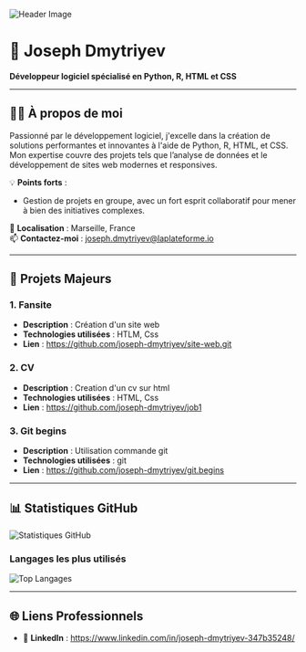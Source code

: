 ![Header Image](https://img.freepik.com/photos-premium/deverrouillez-mystere-du-cerveau-humain-science-ia-generative-illumination-spirituelle_753390-1114.jpg)

# 💼 Joseph Dmytriyev  
**Développeur logiciel spécialisé en Python, R, HTML et CSS**  

---

## 👨‍💻 À propos de moi  
Passionné par le développement logiciel, j'excelle dans la création de solutions performantes et innovantes à l'aide de Python, R, HTML, et CSS.  
Mon expertise couvre des projets tels que l’analyse de données et le développement de sites web modernes et responsives.  

💡 **Points forts** :  
- Gestion de projets en groupe, avec un fort esprit collaboratif pour mener à bien des initiatives complexes.  

📍 **Localisation** : Marseille, France  
📫 **Contactez-moi** : joseph.dmytriyev@laplateforme.io



---

## 📌 **Projets Majeurs**  
### **1. Fansite**  
- **Description** : Création d'un site web  
- **Technologies utilisées** : HTLM, Css
- **Lien** : https://github.com/joseph-dmytriyev/site-web.git

### **2. CV**  
- **Description** : Creation d'un cv sur html
- **Technologies utilisées** : HTML, Css
- **Lien** : https://github.com/joseph-dmytriyev/job1

### **3. Git  begins**  
- **Description** : Utilisation commande git
- **Technologies utilisées** : git  
- **Lien** : https://github.com/joseph-dmytriyev/git.begins

---

## 📊 **Statistiques GitHub**  
![Statistiques GitHub](https://github-readme-stats.vercel.app/api?username=joseph-dmytriyev&show_icons=true&theme=radical)  

### **Langages les plus utilisés**  
![Top Langages](https://github-readme-stats.vercel.app/api/top-langs/?username=joseph-dmytriyev&layout=compact&theme=radical)

---

## 🌐 **Liens Professionnels**  
- 💼 **LinkedIn** : https://www.linkedin.com/in/joseph-dmytriyev-347b35248/



